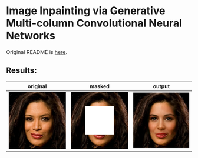 # Image Inpainting via Generative Multi-column Convolutional Neural Networks

Original README is [here](https://github.com/shepnerd/inpainting_gmcnn).


## Results:


original | masked | output
| -- | -- | -- |
| <img src="./results/celebahq_256x256/original_001.png" alt="input"> | <img src="./results/celebahq_256x256/masked_001.png" alt="masked"> | <img src="./results/celebahq_256x256/output_001.png" alt="output"> |